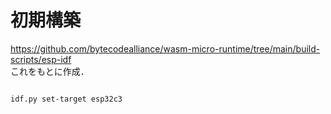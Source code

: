 # 初期構築

https://github.com/bytecodealliance/wasm-micro-runtime/tree/main/build-scripts/esp-idf  
これをもとに作成．

```

idf.py set-target esp32c3
```

